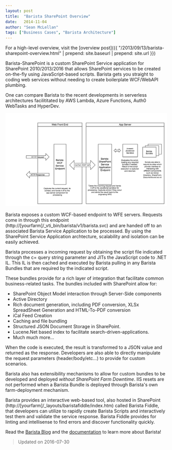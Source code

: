```yaml
---
layout: post
title:  "Barista SharePoint Overview"
date:   2014-11-04
author: "Sean McLellan"
tags: ["Business Cases", "Barista Architecture"]
---
```


For a high-level overview, visit the [overview post]({{ "/2013/09/13/barista-sharepoint-overview.html" | prepend: site.baseurl | prepend: site.url }})

Barista-SharePoint is a custom SharePoint Service application for SharePoint 2010/2013/2016 that allows SharePoint services to be created on-the-fly using JavaScript-based scripts. Barista gets you straight to coding web services without needing to create boilerplate WCF/WebAPI plumbing.

One can compare Barista to the recent developments in serverless architectures facilititated by AWS Lambda, Azure Functions, Auth0 WebTasks and HyperDev.

 
![alt text](/img/barista-birds-eye-view.png "Birds Eye View")

Barista exposes a custom WCF-based endpoint to WFE servers. Requests come in through this endpoint (http://[yourfarm]/_vti_bin/barista/v1/barista.svc) and are handed off to an associated Barista Service Application to be processed. By using the SharePoint Service Application  archtecture, scalability and isolation can be easily achieved.

Barista processes a incoming request by obtaining the script file indicated through the c= query string parameter and JITs the JavaScript code to .NET IL. This IL is then cached and executed by Barista pulling in any Barista Bundles that are required by the indicated script.

These bundles provide for a rich layer of integration that facilitate common business-related tasks. The bundles included with SharePoint allow for:

* SharePoint Object Model interaction through Server-Side components
* Active Directory
* Rich document generation, including PDF conversion, XLSx SpreadSheet Generation and HTML-To-PDF conversion
* iCal Feed Creation
* Caching and file bundling
* Structured JSON Document Storage in SharePoint.
* Lucene.Net based index to facilitate search-driven-applications. 
* Much much more...

When the code is executed, the result is transformed to a JSON value and returned as the response. Developers are also able to directly manipulate the request parameters (header/body/etc...) to provide for custom scenarios.

Barista also has extensibility mechanisms to allow for custom bundles to be developed and deployed _without SharePoint Farm Downtime_. IIS resets are not performed when a Barista Bundle is deployed through Barista's own farm-deployment mechanism.


Barista provides an interactive web-based tool, also hosted in SharePoint (http://[yourfarm]/_layouts/baristafiddle/index.htm) called Barista Fiddle, that developers can utilize to rapidly create Barista Scripts and interactively test them and validate the service response. Barista Fiddle provides for linting and intellisense to find errors and discover functionality quickly.

Read the [Barista Blog](/blog/) and the [documentation](/docs/) to learn more about Barista!


> Updated on 2016-07-30
